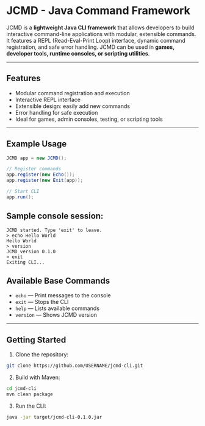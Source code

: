 # JCMD - Java Command Framework

JCMD is a **lightweight Java CLI framework** that allows developers to build interactive command-line applications with modular, extensible commands.  
It features a REPL (Read-Eval-Print Loop) interface, dynamic command registration, and safe error handling. JCMD can be used in **games, developer tools, runtime consoles, or scripting utilities**.

---

## Features
- Modular command registration and execution
- Interactive REPL interface
- Extensible design: easily add new commands
- Error handling for safe execution
- Ideal for games, admin consoles, testing, or scripting tools

---

## Example Usage

```java
JCMD app = new JCMD();

// Register commands
app.register(new Echo());
app.register(new Exit(app));

// Start CLI
app.run();
```

## Sample console session:
```
JCMD started. Type 'exit' to leave.
> echo Hello World
Hello World
> version
JCMD version 0.1.0
> exit
Exiting CLI...
```

## Available Base Commands

- `echo` — Print messages to the console
- `exit` — Stops the CLI
- `help` — Lists available commands
- `version` — Shows JCMD version

---

## Getting Started

1. Clone the repository:
```bash
git clone https://github.com/USERNAME/jcmd-cli.git
```

2. Build with Maven:
```bash
cd jcmd-cli
mvn clean package
```

3. Run the CLI:
```bash
java -jar target/jcmd-cli-0.1.0.jar
```

